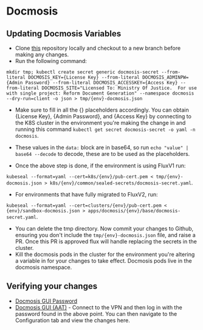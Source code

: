 # Docmosis

## Updating Docmosis Variables

- Clone [this](https://github.com/hmcts/cnp-flux-config) repository locally and checkout to a new branch before making any changes.
- Run the following command:

 ```mkdir tmp; kubectl create secret generic docmosis-secret --from-literal DOCMOSIS_KEY={License Key} --from-literal DOCMOSIS_ADMINPW={Admin Password} --from-literal DOCMOSIS_ACCESSKEY={Access Key} --from-literal DOCMOSIS_SITE="Licensed To: Ministry Of Justice.  For use with single project: Reform Document Generation" --namespace docmosis --dry-run=client -o json > tmp/{env}-docmosis.json```

- Make sure to fill in all the {} placeholders accordingly. You can obtain {License Key}, {Admin Password}, and {Access Key} by connecting to the K8S cluster in the environment you're making the change in and running this command `kubectl get secret docmosis-secret -o yaml -n docmosis`.



- These values in the `data:` block are in base64, so run `echo "value" | base64 --decode` to decode, these are to be used as the placeholders.
- Once the above step is done, if the environment is using FluxV1 run: 
 
 ```kubeseal --format=yaml --cert=k8s/{env}/pub-cert.pem < tmp/{env}-docmosis.json > k8s/{env}/common/sealed-secrets/docmosis-secret.yaml```. 

- For environments that have fully migrated to FluxV2, run: 

 ```kubeseal --format=yaml --cert=clusters/{env}/pub-cert.pem < {env}/sandbox-docmosis.json > apps/docmosis/{env}/base/docmosis-secret.yaml```.
 
- You can delete the tmp directory. Now commit your changes to Github, ensuring you don't include the `tmp/{env}-docmosis.json` file, and raise a PR. Once this PR is approved flux will handle replacing the secrets in the cluster.
- Kill the docmosis pods in the cluster for the environment you're altering a variable in for your changes to take effect. Docmosis pods live in the docmosis namespace.

## Verifying your changes
- [Docmosis GUI Password](https://portal.azure.com/#@HMCTS.NET/asset/Microsoft_Azure_KeyVault/Secret/https://docmosisdevkv.vault.azure.net/secrets/docmosis-admin-key) 
- [Docmosis GUI (AAT)](https://docmosis.aat.platform.hmcts.net/tornado.html) - Connect to the VPN and then log in with the password found in the above point. You can then navigate to the Configuration tab and view the changes here.

